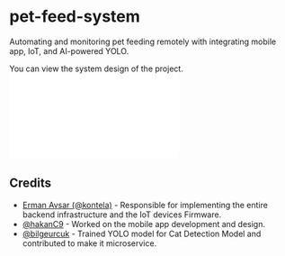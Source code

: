 # pet-feed-system
 Automating and monitoring pet feeding remotely with integrating mobile app, IoT, and AI-powered YOLO.

 You can view the system design of the project.
![Pet Feed System Design](pet-feed-system-system-design.pdf)


## Credits

- [Erman Avsar (@kontela)](https://github.com/kontela) - Responsible for implementing the entire backend infrastructure and the IoT devices Firmware.
- [@hakanC9](https://github.com/hakanC9) - Worked on the mobile app development and design.
- [@bilgeurcuk](https://github.com/bilgeurcuk) - Trained YOLO model for Cat Detection Model and contributed to make it microservice.
